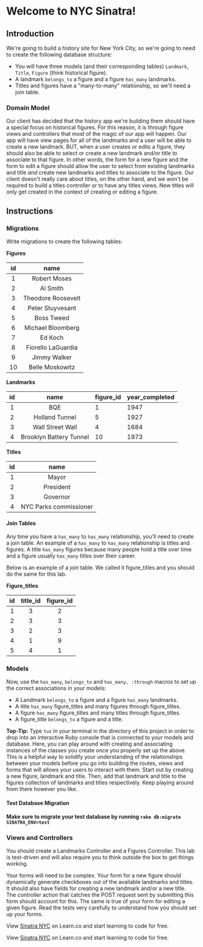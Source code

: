 # Welcome to NYC Sinatra!

## Introduction

We're going to build a history site for New York City, so we're going to need to create the following database structure:

* You will have three models (and their corresponding tables) `Landmark`, `Title`, `Figure` (think historical figure).
* A landmark `belongs_to` a figure and a figure `has_many` landmarks.
* Titles and figures have a "many-to-many" relationship, so we'll need a join table.

### Domain Model

Our client has decided that the history app we're building them should have a special focus on historical figures. For this reason, it is through figure views and controllers that most of the magic of our app will happen. Our app will have view pages for all of the landmarks and a user will be able to create a new landmark. BUT, when a user creates or edits a figure, they should also be able to select or create a new landmark and/or title to associate to that figure. In other words, the form for a new figure and the form to edit a figure should allow the user to select from existing landmarks and title *and* create new landmarks and titles to associate to the figure. Our client doesn't really care about titles, on the other hand, and we won't be required to build a titles controller or to have any titles views. New titles will only get created in the context of creating or editing a figure.

## Instructions

### Migrations

Write migrations to create the following tables:


**Figures**

| **id**             | **name**          |
|:------------------:|:-----------------:|
| 1                  | Robert Moses      |
| 2                  | Al Smith          |
| 3                  | Theodore Roosevelt|
| 4                  | Peter Stuyvesant  |
| 5                  | Boss Tweed        |
| 6                  | Michael Bloomberg |
| 7                  | Ed Koch           |
| 8                  | Fiorello LaGuardia|
| 9                  | Jimmy Walker      |
| 10                 | Belle Moskowitz   |

**Landmarks**

| **id**             | **name**               | **figure_id** | **year_completed** |
|:------------------:|:----------------------:|:--------------|--------------------|
| 1                  | BQE                    |  1            |  1947              |
| 2                  | Holland Tunnel         |  5            |  1927              |
| 3                  | Wall Street Wall       |  4            |  1684              |
| 4                  | Brooklyn Battery Tunnel| 10            |  1973              |

**Titles**

| **id**             | **name**               |
|:------------------:|:----------------------:|
| 1                  | Mayor                  |
| 2                  | President              |
| 3                  | Governor               |
| 4                  | NYC Parks commissioner |

#### Join Tables

Any time you have a `has_many` to `has_many` relationship, you'll need to create a join table. An example of a `has_many` to `has_many` relationship is titles and figures. A title `has_many` figures because many people hold a title over time and a figure usually `has_many` titles over their career.

Below is an example of a join table. We called it figure_titles and you should do the same for this lab.

**Figure_titles**

| **id**             | **title_id**           | **figure_id** |
|:------------------:|:----------------------:|:-------------:|
| 1                  | 3                      | 2             |
| 2                  | 3                      | 3             |
| 3                  | 2                      | 3             |
| 4                  | 1                      | 9             |
| 5                  | 4                      | 1             |


### Models

Now, use the `has_many`, `belongs_to` and `has_many, :through` macros to set up the correct associations in your models:

* A Landmark `belongs_to` a figure and a figure `has_many` landmarks.
* A title `has_many` figure_titles and many figures through figure_titles.
* A figure `has_many` figure_titles and many titles through figure_titles.
* A figure_title `belongs_to` a figure and a title.


**Top-Tip:** Type `tux` in your terminal in the directory of this project in order to drop into an interactive Ruby console that is connected to your models and database. Here, you can play around with creating and associating instances of the classes you create once you properly set up the above. This is a helpful way to solidify your understanding of the relationships between your models before you go into building the routes, views and forms that will allows your users to interact with them. Start out by creating a new figure, landmark and title. Then, add that landmark and title to the figures collection of landmarks and titles respectively. Keep playing around from there however you like.

#### Test Database Migration

**Make sure to migrate your test database by running `rake db:migrate SINATRA_ENV=test`**

### Views and Controllers

You should create a Landmarks Controller and a Figures Controller. This lab is test-driven and will also require you to think outside the box to get things working.

Your forms will need to be complex. Your form for a new figure should dynamically generate checkboxes out of the available landmarks and titles. It should also have fields for creating a new landmark and/or a new title. The controller action that catches the POST request sent by submitting this form should account for this. The same is true of your form for editing a given figure. Read the tests very carefully to understand how you should set up your forms.




<p data-visibility='hidden'>View <a href='https://learn.co/lessons/nyc-sinatra'>Sinatra NYC</a> on Learn.co and start learning to code for free.</p>

<p class='util--hide'>View <a href='https://learn.co/lessons/nyc-sinatra'>Sinatra NYC</a> on Learn.co and start learning to code for free.</p>
